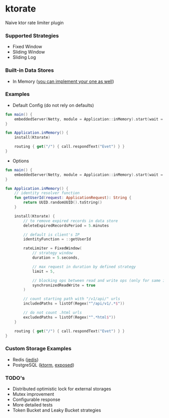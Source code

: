 # ktorate

Naive ktor rate limiter plugin

### Supported Strategies

- Fixed Window
- Sliding Window
- Sliding Log

### Built-in Data Stores

- In Memory ([you can implement your one as well](https://github.com/omerfarukdemir/ktorate#custom-storage-examples))

### Examples

- Default Config (do not rely on defaults)

```kotlin
fun main() {
    embeddedServer(Netty, module = Application::inMemory).start(wait = true)
}

fun Application.inMemory() {
    install(Ktorate)

    routing { get("/") { call.respondText("Evet") } }
}
```

- Options

```kotlin
fun main() {
    embeddedServer(Netty, module = Application::inMemory).start(wait = true)
}

fun Application.inMemory() {
    // identity resolver function
    fun getUserId(request: ApplicationRequest): String {
        return UUID.randomUUID().toString()
    }

    install(Ktorate) {
        // to remove expired records in data store
        deleteExpiredRecordsPeriod = 5.minutes

        // default is client's IP
        identityFunction = ::getUserId

        rateLimiter = FixedWindow(
            // strategy window
            duration = 5.seconds,

            // max request in duration by defined strategy
            limit = 5,

            // blocking ops between read and write ops (only for same identity)
            synchronizedReadWrite = true
        )

        // count starting path with "/v1/api/" urls
        includedPaths = listOf(Regex("^/api/v1/.*$"))

        // do not count .html urls
        excludedPaths = listOf(Regex("^.*html$"))
    }

    routing { get("/") { call.respondText("Evet") } }
}
```

### Custom Storage Examples

- Redis ([jedis](https://github.com/omerfarukdemir/ktorate-examples/blob/main/src/main/kotlin/io/github/omerfarukdemir/ktorate_examples/RedisJedisExample.kt))
- PostgreSQL ([ktorm](https://github.com/omerfarukdemir/ktorate-examples/blob/main/src/main/kotlin/io/github/omerfarukdemir/ktorate_examples/PostgreSQLKtormExample.kt), [exposed](https://github.com/omerfarukdemir/ktorate-examples/blob/main/src/main/kotlin/io/github/omerfarukdemir/ktorate_examples/PostgreSQLExposedExample.kt))

### TODO's

- Distributed optimistic lock for external storages
- Mutex improvement
- Configurable response
- More detailed tests
- Token Bucket and Leaky Bucket strategies
